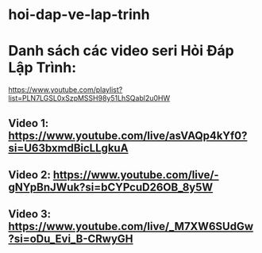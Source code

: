 ﻿# hoi-dap-ve-lap-trinh
# Danh sách các video seri Hỏi Đáp Lập Trình:
https://www.youtube.com/playlist?list=PLN7LGSL0xSzpMSSH98y51LhSQabl2u0HW
## Video 1: https://www.youtube.com/live/asVAQp4kYf0?si=U63bxmdBicLLgkuA
## Video 2: https://www.youtube.com/live/-gNYpBnJWuk?si=bCYPcuD26OB_8y5W
## Video 3: https://www.youtube.com/live/_M7XW6SUdGw?si=oDu_Evi_B-CRwyGH
